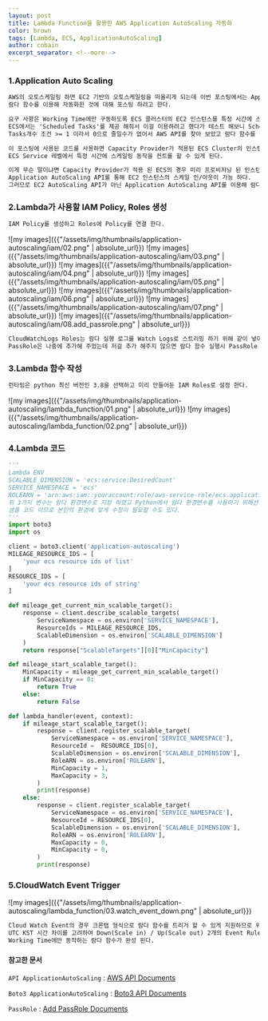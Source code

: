 ```yaml
---
layout: post
title: Lambda Function을 활용한 AWS Application AutoScaling 자동화
color: brown
tags: [Lambda, ECS, ApplicationAutoScaling]
author: cobain
excerpt_separator: <!--more-->
---
```

<!--more-->

### 1.Application Auto Scaling
```xml
AWS의 오토스케일링 하면 EC2 기반의 오토스케일링을 떠올리게 되는데 이번 포스팅에서는 Application AutoScaling을 
람다 함수를 이용해 자동화한 것에 대해 포스팅 하려고 한다.

요구 사항은 Working Time에만 구동하도록 ECS 클러스터의 EC2 인스턴스를 특정 시간에 스케일링 동작이 필요 했다. 
ECS에서는 'Scheduled Tasks'를 제공 해줘서 이걸 이용하려고 했다가 테스트 해보니 Scheduled Tasks는
Tasks개수 조건 >= 1 이라서 0으로 줄일수가 없어서 AWS API를 찾아 보았고 람다 함수를 작성 하게 되었다.

이 포스팅에 사용된 코드를 사용하면 Capacity Provider가 적용된 ECS Cluster의 인스턴스를
ECS Service 레벨에서 특정 시간에 스케일링 동작을 컨트롤 할 수 있게 된다.

이게 무슨 말이냐면 Capacity Provider가 적용 된 ECS의 경우 미리 프로비저닝 된 인스턴스가 없더라도
Application AutoScaling API를 통해 EC2 인스턴스의 스케일 인/아웃이 가능 하다.
그러므로 EC2 AutoScaling API가 아닌 Application AutoScaling API를 이용해 람다 함수를 작성 하는 것이다.
```

### 2.Lambda가 사용할 IAM Policy, Roles 생성
```xml
IAM Policy를 생성하고 Roles에 Policy를 연결 한다.
```
![my images]({{"/assets/img/thumbnails/application-autoscaling/iam/02.png" | absolute_url}})
![my images]({{"/assets/img/thumbnails/application-autoscaling/iam/03.png" | absolute_url}})
![my images]({{"/assets/img/thumbnails/application-autoscaling/iam/04.png" | absolute_url}})
![my images]({{"/assets/img/thumbnails/application-autoscaling/iam/05.png" | absolute_url}})
![my images]({{"/assets/img/thumbnails/application-autoscaling/iam/06.png" | absolute_url}})
![my images]({{"/assets/img/thumbnails/application-autoscaling/iam/07.png" | absolute_url}})
![my images]({{"/assets/img/thumbnails/application-autoscaling/iam/08.add_passrole.png" | absolute_url}})
```xml
CloudWatchLogs Roles는 람다 실행 로그를 Watch Logs로 스트리밍 하기 위해 같이 넣어준다.
PassRole은 나중에 추가해 주었는데 저걸 추가 해주지 않으면 람다 함수 실행시 PassRole 에러로 실행이 되지 않으니 같이 추가해 준다.
```
### 3.Lambda 함수 작성
```xml
런타임은 python 최신 버전인 3.8을 선택하고 미리 만들어둔 IAM Roles로 설정 한다.
```
![my images]({{"/assets/img/thumbnails/application-autoscaling/lambda_function/01.png" | absolute_url}})
![my images]({{"/assets/img/thumbnails/application-autoscaling/lambda_function/02.png" | absolute_url}})

### 4.Lambda 코드
```python
'''
Lambda ENV
SCALABLE_DIMENSION = 'ecs:service:DesiredCount'
SERVICE_NAMESPACE = 'ecs'
ROLEARN = 'arn:aws:iam::youraccount:role/aws-service-role/ecs.application-autoscaling.amazonaws.com/AWSServiceRoleForApplicationAutoScaling_ECSService'
위 3가지 변수는 람다 환경변수로 지정 하였고 Python에서 람다 환경변수를 사용하기 위해선 os 모듈이 필요하다.
샘플 코드 이므로 본인의 환경에 맞게 수정이 필요할 수도 있다.
'''
import boto3
import os

client = boto3.client('application-autoscaling')
MILEAGE_RESOURCE_IDS = [
    'your ecs resource ids of list'
]
RESOURCE_IDS = [
    'your ecs resource ids of string'
]

def mileage_get_current_min_scalable_target():
    response = client.describe_scalable_targets(
        ServiceNamespace = os.environ['SERVICE_NAMESPACE'],
        ResourceIds = MILEAGE_RESOURCE_IDS,
        ScalableDimension = os.environ['SCALABLE_DIMENSION']
    )
    return response["ScalableTargets"][0]["MinCapacity"]

def mileage_start_scalable_target():
    MinCapacity = mileage_get_current_min_scalable_target()
    if MinCapacity == 0:
        return True
    else:
        return False

def lambda_handler(event, context):
    if mileage_start_scalable_target():
        response = client.register_scalable_target(
            ServiceNamespace = os.environ['SERVICE_NAMESPACE'],
            ResourceId =  RESOURCE_IDS[0],
            ScalableDimension = os.environ['SCALABLE_DIMENSION'],
            RoleARN = os.environ['ROLEARN'],
            MinCapacity = 1,
            MaxCapacity = 3,
        )
        print(response)
    else:
        response = client.register_scalable_target(
            ServiceNamespace = os.environ['SERVICE_NAMESPACE'],
            ResourceId = RESOURCE_IDS[0],
            ScalableDimension = os.environ['SCALABLE_DIMENSION'],
            RoleARN = os.environ['ROLEARN'],
            MaxCapacity = 0, 
            MinCapacity = 0,
        )
        print(response)
```



### 5.CloudWatch Event Trigger
![my images]({{"/assets/img/thumbnails/application-autoscaling/lambda_function/03.watch_event_down.png" | absolute_url}})
```xml
Cloud Watch Event의 경우 크론탭 형식으로 람다 함수를 트리거 할 수 있게 지원하므로 위 스크린샷을 참고하여 
UTC KST 시간 차이를 고려하여 Down(Scale in) / Up(Scale out) 2개의 Event Rule을 작성 해 주면
Working Time에만 동작하는 람다 함수가 완성 된다.
```

#### 참고한 문서
`API ApplicationAutoScaling` : [AWS API Documents](https://docs.aws.amazon.com/autoscaling/application/APIReference/API_RegisterScalableTarget.html)

`Boto3 ApplicationAutoScaling` : [Boto3 API Documents](https://boto3.amazonaws.com/v1/documentation/api/latest/reference/services/application-autoscaling.html#ApplicationAutoScaling.Client.register_scalable_target)

`PassRole` : [Add PassRole Documents](https://docs.aws.amazon.com/ko_kr/iot/latest/developerguide/pass-role.html)